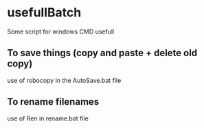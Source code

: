 # usefullBatch
Some script for windows CMD usefull

## To save things (copy and paste + delete old copy)
use of robocopy in the AutoSave.bat file

## To rename filenames
use of Ren in rename.bat file
